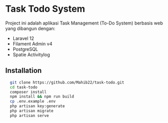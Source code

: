 # Task Todo System

Project ini adalah aplikasi Task Management (To-Do System) berbasis web yang dibangun dengan:

-   Laravel 12
-   Filament Admin v4
-   PostgreSQL
-   Spatie Activitylog

## Installation

```bash
  git clone https://github.com/Mahib22/task-todo.git
  cd task-todo
  composer install
  npm install && npm run build
  cp .env.example .env
  php artisan key:generate
  php artisan migrate
  php artisan serve
```
